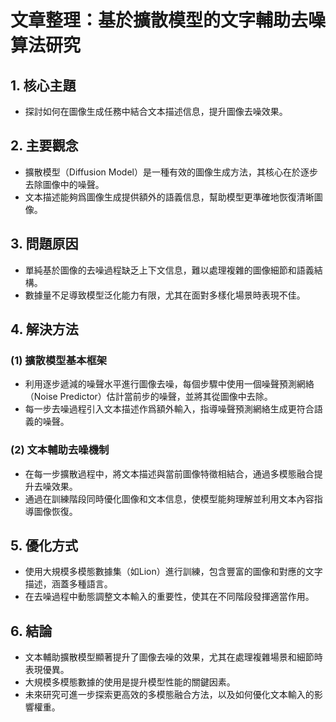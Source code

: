 # 文章整理：基於擴散模型的文字輔助去噪算法研究

## 1. 核心主題
- 探討如何在圖像生成任務中結合文本描述信息，提升圖像去噪效果。

## 2. 主要觀念
- 擴散模型（Diffusion Model）是一種有效的圖像生成方法，其核心在於逐步去除圖像中的噪聲。
- 文本描述能夠爲圖像生成提供額外的語義信息，幫助模型更準確地恢復清晰圖像。

## 3. 問題原因
- 單純基於圖像的去噪過程缺乏上下文信息，難以處理複雜的圖像細節和語義結構。
- 數據量不足導致模型泛化能力有限，尤其在面對多樣化場景時表現不佳。

## 4. 解決方法
### (1) 擴散模型基本框架
- 利用逐步遞減的噪聲水平進行圖像去噪，每個步驟中使用一個噪聲預測網絡（Noise Predictor）估計當前步的噪聲，並將其從圖像中去除。
- 每一步去噪過程引入文本描述作爲額外輸入，指導噪聲預測網絡生成更符合語義的噪聲。

### (2) 文本輔助去噪機制
- 在每一步擴散過程中，將文本描述與當前圖像特徵相結合，通過多模態融合提升去噪效果。
- 通過在訓練階段同時優化圖像和文本信息，使模型能夠理解並利用文本內容指導圖像恢復。

## 5. 優化方式
- 使用大規模多模態數據集（如Lion）進行訓練，包含豐富的圖像和對應的文字描述，涵蓋多種語言。
- 在去噪過程中動態調整文本輸入的重要性，使其在不同階段發揮適當作用。

## 6. 結論
- 文本輔助擴散模型顯著提升了圖像去噪的效果，尤其在處理複雜場景和細節時表現優異。
- 大規模多模態數據的使用是提升模型性能的關鍵因素。
- 未來研究可進一步探索更高效的多模態融合方法，以及如何優化文本輸入的影響權重。